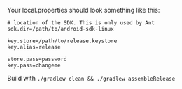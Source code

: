 Your local.properties should look something like this:

```
# location of the SDK. This is only used by Ant
sdk.dir=/path/to/android-sdk-linux

key.store=/path/to/release.keystore
key.alias=release

store.pass=password
key.pass=changeme
```

Build with ```./gradlew clean && ./gradlew assembleRelease```
